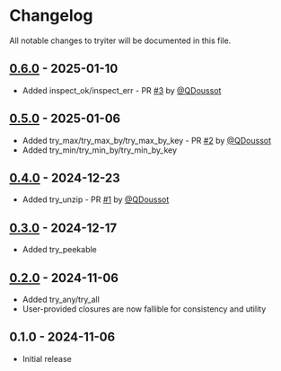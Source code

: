 # Changelog

All notable changes to tryiter will be documented in this file.

## [0.6.0] - 2025-01-10
* Added inspect_ok/inspect_err - PR [#3] by [@QDoussot]

## [0.5.0] - 2025-01-06
* Added try_max/try_max_by/try_max_by_key - PR [#2] by [@QDoussot]
* Added try_min/try_min_by/try_min_by_key

## [0.4.0] - 2024-12-23
* Added try_unzip - PR [#1] by [@QDoussot]

## [0.3.0] - 2024-12-17
* Added try_peekable

## [0.2.0] - 2024-11-06
* Added try_any/try_all
* User-provided closures are now fallible for consistency and utility

## 0.1.0 - 2024-11-06
* Initial release

<!-- PR links -->
[#1]: https://github.com/carlsverre/tryiter/pull/1
[#2]: https://github.com/carlsverre/tryiter/pull/2
[#3]: https://github.com/carlsverre/tryiter/pull/3

<!-- Contributor links -->
[@QDoussot]: https://github.com/QDoussot

<!-- Compare links -->
[0.6.0]: https://github.com/carlsverre/tryiter/compare/v0.5.0...v0.6.0
[0.5.0]: https://github.com/carlsverre/tryiter/compare/v0.4.0...v0.5.0
[0.4.0]: https://github.com/carlsverre/tryiter/compare/v0.3.0...v0.4.0
[0.3.0]: https://github.com/carlsverre/tryiter/compare/v0.2.0...v0.3.0
[0.2.0]: https://github.com/carlsverre/tryiter/compare/v0.1.0...v0.2.0


